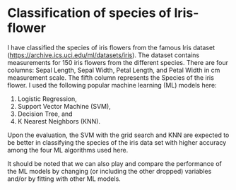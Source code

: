 # Classification of species of Iris-flower
I have classified the species of iris flowers from the famous Iris dataset (https://archive.ics.uci.edu/ml/datasets/iris). The dataset contains measurements for 150 iris flowers from the different species. There are four columns: Sepal Length, Sepal Width, Petal Length, and Petal Width in cm measurement scale. The fifth column represents the Species of the iris flower. I used the following popular machine learning (ML) models here:
1. Logistic Regression, 
2. Support Vector Machine (SVM), 
3. Decision Tree, and
4. K Nearest Neighbors (KNN).

Upon the evaluation, the SVM with the grid search and KNN are expected to be better in classifying the species of the iris data set with higher accuracy among the four ML algorithms used here. 

It should be noted that we can also play and compare the performance of the ML models by changing (or including the other dropped) variables and/or by fitting with other ML models.
